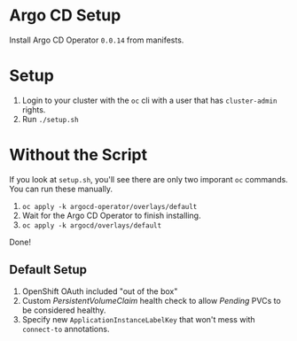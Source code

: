 # Argo CD Setup

Install Argo CD Operator `0.0.14` from manifests.

# Setup

1. Login to your cluster with the `oc` cli with a user that has `cluster-admin` rights.
2. Run `./setup.sh`

# Without the Script

If you look at `setup.sh`, you'll see there are only two imporant `oc` commands.  You can run these manually.
1. `oc apply -k argocd-operator/overlays/default`
2. Wait for the Argo CD Operator to finish installing.
3. `oc apply -k argocd/overlays/default`

Done!

## Default Setup
1. OpenShift OAuth included "out of the box"
2. Custom *PersistentVolumeClaim* health check to allow *Pending* PVCs to be considered healthy.
3. Specify new `ApplicationInstanceLabelKey` that won't mess with `connect-to` annotations.
